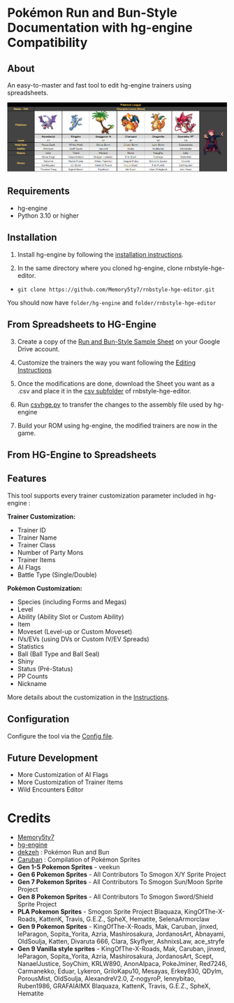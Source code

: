 # Pokémon Run and Bun-Style Documentation with hg-engine Compatibility
## About
An easy-to-master and fast tool to edit hg-engine trainers using spreadsheets.

![Sample Team](png/Sample%20Team.PNG)

## Requirements

- hg-engine
- Python 3.10 or higher

## Installation

1. Install hg-engine by following the [installation instructions](https://github.com/BluRosie/hg-engine?tab=readme-ov-file#setup-instructions-linux-with-apt).

2. In the same directory where you cloned hg-engine, clone rnbstyle-hge-editor.
- ```git clone https://github.com/Memory5ty7/rnbstyle-hge-editor.git```

You should now have ```folder/hg-engine``` and ```folder/rnbstyle-hge-editor```

## From Spreadsheets to HG-Engine

3. Create a copy of the [Run and Bun-Style Sample Sheet](https://docs.google.com/spreadsheets/d/1QQ9A7cZD-ivIZ9QNOgbUV2toyaC7QJ42lxEYZk_odos/edit?usp=sharing) on your Google Drive account.

4. Customize the trainers the way you want following the [Editing Instructions](Instructions.md)

5. Once the modifications are done, download the Sheet you want as a .csv and place it in the [csv subfolder](csv) of rnbstyle-hge-editor.

6. Run [csvhge.py](csvhge.py) to transfer the changes to the assembly file used by hg-engine

7. Build your ROM using hg-engine, the modified trainers are now in the game.

## From HG-Engine to Spreadsheets

## Features

This tool supports every trainer customization parameter included in hg-engine :

**Trainer Customization:**
- Trainer ID
- Trainer Name
- Trainer Class
- Number of Party Mons
- Trainer Items
- AI Flags
- Battle Type (Single/Double)

**Pokémon Customization:**
- Species (including Forms and Megas)
- Level
- Ability (Ability Slot or Custom Ability)
- Item
- Moveset (Level-up or Custom Moveset)
- IVs/EVs (using DVs or Custom IV/EV Spreads)
- Statistics
- Ball (Ball Type and Ball Seal)
- Shiny
- Status (Pré-Status)
- PP Counts
- Nickname

More details about the customization in the [Instructions](Instructions.md).

## Configuration

Configure the tool via the [Config file](config.py).

## Future Development

- More Customization of AI Flags
- More Customization of Trainer Items
- Wild Encounters Editor

# Credits

* [Memory5ty7](https://github.com/Memory5ty7/)
* [hg-engine](https://github.com/BluRosie/hg-engine/blob/main/CREDITS.md)
* [dekzeh](https://x.com/dekzeh) : Pokémon Run and Bun
* [Caruban](https://www.pokecommunity.com/members/caruban.726868/) : Compilation of Pokémon Sprites
* **Gen 1-5 Pokemon Sprites** - veekun
* **Gen 6 Pokemon Sprites** - All Contributors To Smogon X/Y Sprite Project
* **Gen 7 Pokemon Sprites** - All Contributors To Smogon Sun/Moon Sprite Project
* **Gen 8 Pokemon Sprites** - All Contributors To Smogon Sword/Shield Sprite Project
* **PLA Pokemon Sprites** - Smogon Sprite Project
Blaquaza, KingOfThe-X-Roads, KattenK, Travis, G.E.Z., SpheX, Hematite, SelenaArmorclaw
* **Gen 9 Pokemon Sprites** - KingOfThe-X-Roads, Mak, Caruban, jinxed, leParagon, Sopita_Yorita, Azria, Mashirosakura,
JordanosArt, Abnayami, OldSoulja, Katten, Divaruta 666, Clara, Skyflyer, AshnixsLaw, ace_stryfe
* **Gen 9 Vanilla style sprites** - KingOfThe-X-Roads, Mak, Caruban, jinxed, leParagon, Sopita_Yorita, Azria, Mashirosakura, JordanosArt, Scept, NanaelJustice, SoyChim, KRLW890, AnonAlpaca, PokeJminer, Red7246, Carmanekko, Eduar, Lykeron, GriloKapu10, Mesayas, Erkey830, QDylm, PorousMist, OldSoulja, AlexandreV2.0, Z-nogyroP, lennybitao, Ruben1986, GRAFAIAIMX
Blaquaza, KattenK, Travis, G.E.Z., SpheX, Hematite